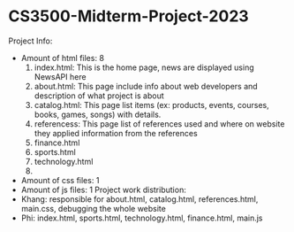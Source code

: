 # CS3500-Midterm-Project-2023
Project Info:
- Amount of html files: 8
    1. index.html: This is the home page, news are displayed using NewsAPI here
    2. about.html: This page include info about web developers and description of what project is about
    3. catalog.html: This page list items (ex: products, events, courses, books, games, songs) with details.
    4. referencess: This page list of references used and where on website they applied information from the references
    5. finance.html 
    6. sports.html
    7. technology.html
    8. 
- Amount of css files: 1
- Amount of js files: 1
Project work distribution: 
- Khang: responsible for about.html, catalog.html, references.html, main.css, debugging the whole website
- Phi: index.html, sports.html, technology.html, finance.html, main.js
